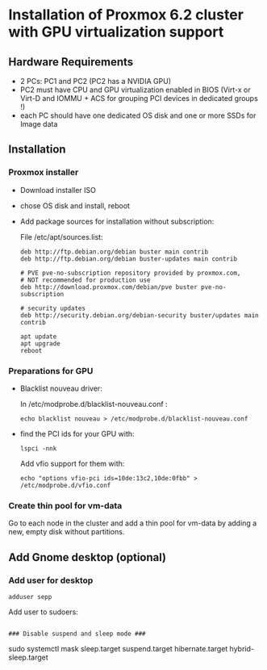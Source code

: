 # Installation of Proxmox 6.2 cluster with GPU virtualization support #

## Hardware Requirements ##
* 2 PCs: PC1 and PC2 (PC2 has a NVIDIA GPU)
* PC2 must have CPU and GPU virtualization enabled in BIOS (Virt-x or Virt-D and IOMMU + ACS for grouping PCI devices in dedicated groups !)
* each PC should have one dedicated OS disk and one or more SSDs for Image data

## Installation ##

### Proxmox installer ###
* Download installer ISO
* chose OS disk and install, reboot
* Add package sources for installation without subscription:

  File /etc/apt/sources.list:

  ```
  deb http://ftp.debian.org/debian buster main contrib
  deb http://ftp.debian.org/debian buster-updates main contrib

  # PVE pve-no-subscription repository provided by proxmox.com,
  # NOT recommended for production use
  deb http://download.proxmox.com/debian/pve buster pve-no-subscription

  # security updates
  deb http://security.debian.org/debian-security buster/updates main contrib
  ```

  ```
  apt update
  apt upgrade
  reboot
  ```

### Preparations for GPU ###

* Blacklist nouveau driver:
  
  In /etc/modprobe.d/blacklist-nouveau.conf :
  ```
  echo blacklist nouveau > /etc/modprobe.d/blacklist-nouveau.conf
  ```

* find the PCI ids for your GPU with: 
  ```
  lspci -nnk
  ```

  Add vfio support for them with:
  ```
  echo "options vfio-pci ids=10de:13c2,10de:0fbb" > /etc/modprobe.d/vfio.conf
  ```

### Create thin pool for vm-data ###

Go to each node in the cluster and add a thin pool for vm-data by adding a new, empty disk without partitions.

## Add Gnome desktop (optional) ##

### Add user for desktop ###

```
adduser sepp
```

Add user to sudoers:

```

### Disable suspend and sleep mode ###

```
sudo systemctl mask sleep.target suspend.target hibernate.target hybrid-sleep.target
```



